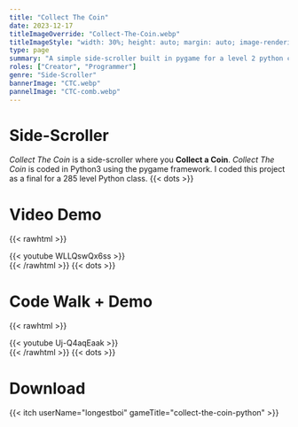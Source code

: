 ```yaml
---
title: "Collect The Coin"
date: 2023-12-17
titleImageOverride: "Collect-The-Coin.webp"
titleImageStyle: "width: 30%; height: auto; margin: auto; image-rendering: crisp-edges;"
type: page
summary: "A simple side-scroller built in pygame for a level 2 python class (CSC285)"
roles: ["Creator", "Programmer"]
genre: "Side-Scroller"
bannerImage: "CTC.webp"
pannelImage: "CTC-comb.webp"
---
```


# Side-Scroller

_Collect The Coin_ is a side-scroller where you **Collect a Coin**. _Collect The Coin_ is coded in Python3 using the pygame framework. I coded this project as a final for a 285 level Python class.
{{< dots >}}

# Video Demo
{{< rawhtml >}}<div class="gen-padding">{{< youtube WLLQswQx6ss >}}</div>{{< /rawhtml >}}
{{< dots >}}

# Code Walk + Demo
{{< rawhtml >}}<div class="gen-padding">{{< youtube Uj-Q4aqEaak >}}</div>{{< /rawhtml >}}
{{< dots >}}

# Download
{{< itch userName="longestboi" gameTitle="collect-the-coin-python" >}}

